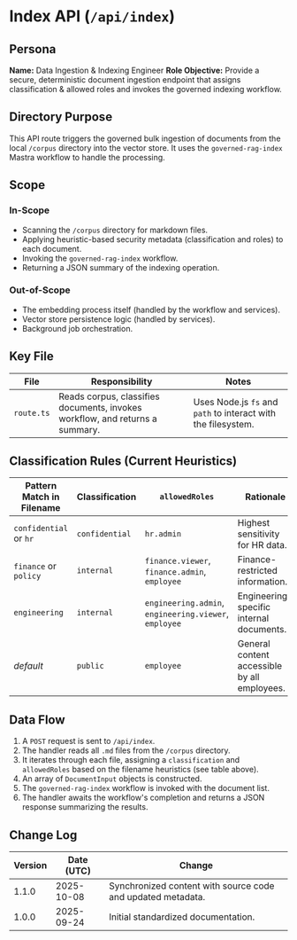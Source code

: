 <!-- AGENTS-META {"title":"Indexing API Route","version":"1.1.0","last_updated":"2025-10-08T08:00:26Z","applies_to":"/app/api/index","tags":["layer:backend","domain:rag","type:api","status":"stable"],"status":"stable"} -->

# Index API (`/api/index`)

## Persona

**Name:** Data Ingestion & Indexing Engineer
**Role Objective:** Provide a secure, deterministic document ingestion endpoint that assigns classification & allowed roles and invokes the governed indexing workflow.

## Directory Purpose

This API route triggers the governed bulk ingestion of documents from the local `/corpus` directory into the vector store. It uses the `governed-rag-index` Mastra workflow to handle the processing.

## Scope

### In-Scope

-   Scanning the `/corpus` directory for markdown files.
-   Applying heuristic-based security metadata (classification and roles) to each document.
-   Invoking the `governed-rag-index` workflow.
-   Returning a JSON summary of the indexing operation.

### Out-of-Scope

-   The embedding process itself (handled by the workflow and services).
-   Vector store persistence logic (handled by services).
-   Background job orchestration.

## Key File

| File | Responsibility | Notes |
| --- | --- | --- |
| `route.ts` | Reads corpus, classifies documents, invokes workflow, and returns a summary. | Uses Node.js `fs` and `path` to interact with the filesystem. |

## Classification Rules (Current Heuristics)

| Pattern Match in Filename | Classification | `allowedRoles` | Rationale |
| --- | --- | --- | --- |
| `confidential` or `hr` | `confidential` | `hr.admin` | Highest sensitivity for HR data. |
| `finance` or `policy` | `internal` | `finance.viewer`, `finance.admin`, `employee` | Finance-restricted information. |
| `engineering` | `internal` | `engineering.admin`, `engineering.viewer`, `employee` | Engineering-specific internal documents. |
| _default_ | `public` | `employee` | General content accessible by all employees. |

## Data Flow

1.  A `POST` request is sent to `/api/index`.
2.  The handler reads all `.md` files from the `/corpus` directory.
3.  It iterates through each file, assigning a `classification` and `allowedRoles` based on the filename heuristics (see table above).
4.  An array of `DocumentInput` objects is constructed.
5.  The `governed-rag-index` workflow is invoked with the document list.
6.  The handler awaits the workflow's completion and returns a JSON response summarizing the results.

## Change Log

| Version | Date (UTC) | Change |
| --- | --- | --- |
| 1.1.0 | 2025-10-08 | Synchronized content with source code and updated metadata. |
| 1.0.0 | 2025-09-24 | Initial standardized documentation. |
